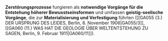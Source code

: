 
**Zerstörungsprozesse** fungieren als **notwendige Vorgänge für die Entstehung höherer Bewusstseinsformen** und umfassen **geistig-seelische Vorgänge**, die zur **Materialisierung und Verfestigung** führten ([[GA055 (3.) DER URSPRUNG DES LEIDES, Berlin, 8. November 1906|GA055/3]], [[GA060 (11.) WAS HAT DIE GEOLOGIE ÜBER WELTENTSTEHUNG ZU SAGEN, Berlin, 9. Februar 1911|GA060/11]]).
